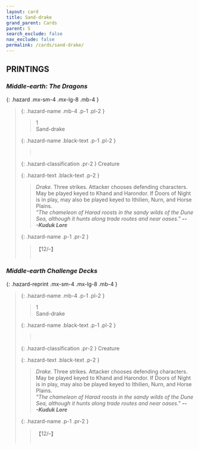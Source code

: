 ```yaml
---
layout: card
title: Sand-drake
grand_parent: Cards
parent: S
search_exclude: false
nav_exclude: false
permalink: /cards/sand-drake/
---
```


## PRINTINGS


### _Middle-earth: The Dragons_

{: .hazard .mx-sm-4 .mx-lg-8 .mb-4 }
> {: .hazard-name .mb-4 .p-1 .pl-2 }
> > <div class="hazard-mp">1</div>
> > <div class="card-name">Sand-drake</div>
>
> {: .hazard-name .black-text .p-1 .pl-2 }
> > &nbsp;
>
> {: .hazard-classification .pr-2 }
> Creature
>
> {: .hazard-text .black-text .p-2 }
> > _Drake._ Three strikes. Attacker chooses defending characters. May be played keyed to Khand and Harondor. If Doors of Night is in play, may also be played keyed to Ithilien, Nurn, and Horse Plains. <br>_"The chameleon of Harad roosts in the sandy wilds of the Dune Sea, although it hunts along trade routes and near oases."_ ***---&NoBreak;Kuduk Lore*** 
>
> {: .hazard-name .p-1 .pr-2 }
> > <div class="card-shield">【12/&ndash;】</div>
> > <div class="card-corruption">&nbsp;</div>

### _Middle-earth Challenge Decks_

{: .hazard-reprint .mx-sm-4 .mx-lg-8 .mb-4 }
> {: .hazard-name .mb-4 .p-1 .pl-2 }
> > <div class="hazard-mp">1</div>
> > <div class="card-name">Sand-drake</div>
>
> {: .hazard-name .black-text .p-1 .pl-2 }
> > &nbsp;
>
> {: .hazard-classification .pr-2 }
> Creature
>
> {: .hazard-text .black-text .p-2 }
> > _Drake._ Three strikes. Attacker chooses defending characters. May be played keyed to Khand and Harondor. If Doors of Night is in play, may also be played keyed to Ithilien, Nurn, and Horse Plains. <br>_"The chameleon of Harad roosts in the sandy wilds of the Dune Sea, although it hunts along trade routes and near oases."_ ***---&NoBreak;Kuduk Lore*** 
>
> {: .hazard-name .p-1 .pr-2 }
> > <div class="card-shield">【12/&ndash;】</div>
> > <div class="card-corruption-white">&nbsp;</div>
